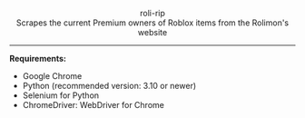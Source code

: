<p align="center">roli-rip<br>Scrapes the current Premium owners of Roblox items from the Rolimon's website<hr></p>
<p align="left"><b>Requirements:</b><br><ul><li>Google Chrome</li><li>Python (recommended version: 3.10 or newer)</li><li>Selenium for Python</li><li>ChromeDriver: WebDriver for Chrome</li></ul></p>
